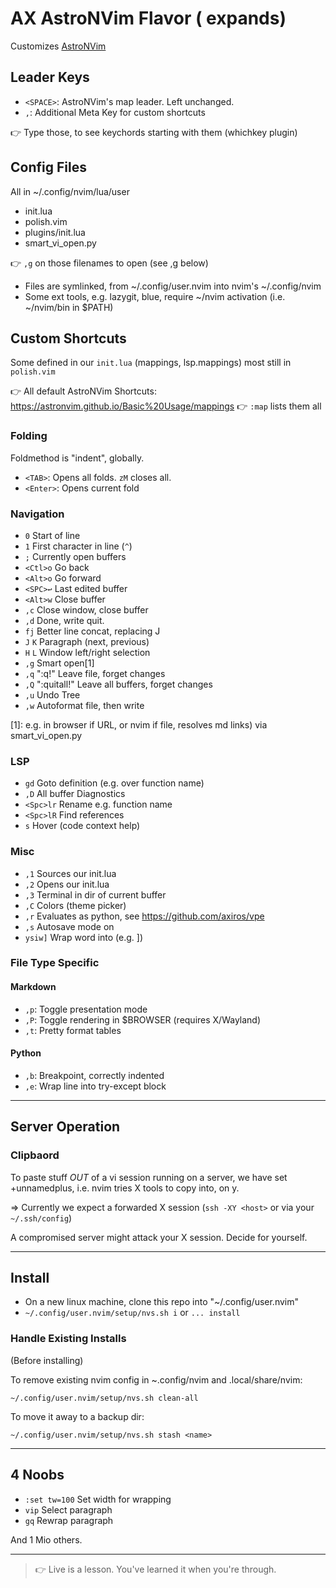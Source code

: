 # AX AstroNVim Flavor (<TAB> expands)

Customizes [AstroNVim](https://github.com/AstroNvim/AstroNvim)


## Leader Keys

- `<SPACE>`: AstroNVim's map leader. Left unchanged.
- `,`: Additional Meta Key for custom shortcuts

👉 Type those, to see keychords starting with them (whichkey plugin)

## Config Files

All in ~/.config/nvim/lua/user

- init.lua
- polish.vim
- plugins/init.lua
- smart_vi_open.py

👉 `,g` on those filenames to open (see ,g below)

- Files are symlinked, from ~/.config/user.nvim into nvim's ~/.config/nvim
- Some ext tools, e.g. lazygit, blue, require ~/nvim activation (i.e. ~/nvim/bin in $PATH)

## Custom Shortcuts

Some defined in our `init.lua` (mappings, lsp.mappings) most still in `polish.vim`

👉 All default AstroNVim Shortcuts: https://astronvim.github.io/Basic%20Usage/mappings
👉 `:map` lists them all



### Folding

Foldmethod is "indent", globally.

- `<TAB>`: Opens all folds. `zM` closes all.
- `<Enter>`: Opens current fold
 
### Navigation

- `0`       Start of line
- `1`       First character in line (`^`)
- `;`       Currently open buffers
- `<Ctl>o`  Go back 
- `<Alt>o`  Go forward
- `<SPC>↩️`  Last edited buffer
- `<Alt>w`  Close buffer
- `,c`      Close window, close buffer
- `,d`      Done, write quit.
- `fj`      Better line concat, replacing J
- `J` `K`   Paragraph (next, previous)
- `H` `L`   Window left/right selection
- `,g`      Smart open[1]
- `,q`      ":q!" Leave file, forget changes
- `,Q`      ":quitall!" Leave all buffers, forget changes
- `,u`      Undo Tree
- `,w`      Autoformat file, then write

[1]: e.g. in browser if URL, or nvim if file, resolves md links) via smart_vi_open.py

### LSP

- `gd`      Goto definition (e.g. over function name)
- `,D`      All buffer Diagnostics
- `<Spc>lr` Rename e.g. function name
- `<Spc>lR` Find references
- `s`       Hover (code context help)

### Misc

- `,1`      Sources our init.lua
- `,2`      Opens our init.lua
- `,3`      Terminal in dir of current buffer
- `,C`      Colors (theme picker)
- `,r`      Evaluates as python, see https://github.com/axiros/vpe
- `,s`      Autosave mode on
- `ysiw]`   Wrap word into (e.g. ])

### File Type Specific

#### Markdown

- `,p`: Toggle presentation mode
- `,P`: Toggle rendering in $BROWSER (requires X/Wayland)
- `,t`: Pretty format tables

#### Python

- `,b`: Breakpoint, correctly indented
- `,e`: Wrap line into try-except block 


---

## Server Operation

### Clipbaord

To paste stuff *OUT* of a vi session running on a server, we have set +unnamedplus, i.e.
nvim tries X tools to copy into, on y.

=> Currently we expect a forwarded X session (`ssh -XY <host>` or via your
`~/.ssh/config`)

A compromised server might attack your X session. Decide for yourself.

---

## Install

- On a new linux machine, clone this repo into "~/.config/user.nvim"
- `~/.config/user.nvim/setup/nvs.sh i` or `... install`

### Handle Existing Installs

(Before installing)

To remove existing nvim config in ~.config/nvim and .local/share/nvim:

`~/.config/user.nvim/setup/nvs.sh clean-all` 

To move it away to a backup dir:

`~/.config/user.nvim/setup/nvs.sh stash <name>`

---

## 4 Noobs

- `:set tw=100`  Set width for wrapping
- `vip` Select paragraph
- `gq`  Rewrap paragraph

And 1 Mio others.  

----

> 👉 Live is a lesson. You've learned it when you're through.



